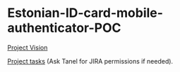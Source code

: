 # Estonian-ID-card-mobile-authenticator-POC
[Project Vision](https://github.com/TanelOrumaa/Estonian-ID-card-mobile-authenticator-POC/wiki/Project-Vision)


[Project tasks](https://tvp-mobile-authentication.atlassian.net/jira/software/projects/MOB/boards/1/backlog) (Ask Tanel for JIRA permissions if needed).
